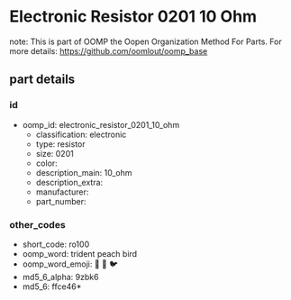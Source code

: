 # Electronic Resistor 0201 10 Ohm  

note: This is part of OOMP the Oopen Organization Method For Parts. For more details: https://github.com/oomlout/oomp_base

##  part details





### id
* oomp_id: electronic_resistor_0201_10_ohm
  * classification: electronic
  * type: resistor
  * size: 0201
  * color: 
  * description_main: 10_ohm
  * description_extra: 
  * manufacturer: 
  * part_number: 

### other_codes
* short_code: ro100
* oomp_word: trident peach bird
* oomp_word_emoji: :trident: :peach: :bird:
* md5_6_alpha: 9zbk6
* md5_6: ffce46* 